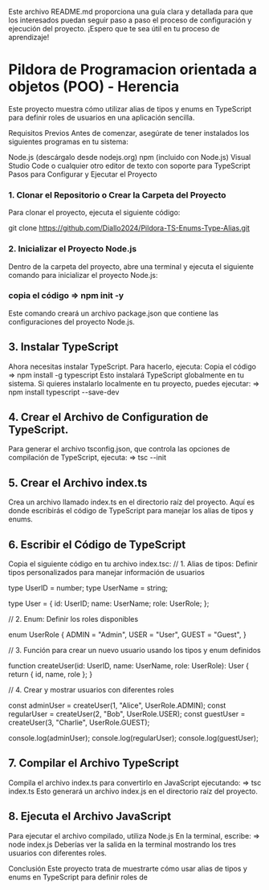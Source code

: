 Este archivo README.md proporciona una guía clara y detallada para que los interesados puedan seguir paso a paso el proceso de configuración y ejecución del proyecto. ¡Espero que te sea útil en tu proceso de aprendizaje!

# Pildora de Programacion orientada a objetos (POO) - Herencia 
Este proyecto muestra cómo utilizar alias de tipos y enums en TypeScript para definir roles de usuarios en una aplicación sencilla.

Requisitos Previos
Antes de comenzar, asegúrate de tener instalados los siguientes programas en tu sistema:

Node.js (descárgalo desde nodejs.org)
npm (incluido con Node.js)
Visual Studio Code o cualquier otro editor de texto con soporte para TypeScript
Pasos para Configurar y Ejecutar el Proyecto
### 1. Clonar el Repositorio o Crear la Carpeta del Proyecto
Para clonar el proyecto, ejecuta el siguiente código:

git clone <https://github.com/Diallo2024/Pildora-TS-Enums-Type-Alias.git>

### 2. Inicializar el Proyecto Node.js
Dentro de la carpeta del proyecto, abre una terminal y ejecuta el siguiente comando para inicializar el proyecto Node.js:
### copia el código => npm init -y
Este comando creará un archivo package.json que contiene las configuraciones del proyecto Node.js.

## 3. Instalar TypeScript 
Ahora necesitas instalar TypeScript. Para hacerlo, ejecuta:
Copia el código => npm install -g typescript
Esto instalará TypeScript globalmente en tu sistema. Si quieres instalarlo localmente en tu proyecto, puedes ejecutar: => npm install typescript --save-dev

## 4. Crear el Archivo de Configuration de TypeScript.
Para generar el archivo tsconfig.json, que controla las opciones de compilación de TypeScript, ejecuta: 
=> tsc --init

## 5. Crear el Archivo index.ts
Crea un archivo llamado index.ts en el directorio raíz del proyecto. Aquí es donde escribirás el código de TypeScript para manejar los alias de tipos y enums.


## 6. Escribir el Código de TypeScript
Copia el siguiente código en tu archivo index.tsc:
// 1. Alias de tipos: Definir tipos personalizados para manejar información de usuarios

type UserID = number;
type UserName = string;

type User = {
    id: UserID;
    name: UserName;
    role: UserRole;
};

// 2. Enum: Definir los roles disponibles

enum UserRole {
    ADMIN = "Admin",
    USER = "User",
    GUEST = "Guest",
}

// 3. Función para crear un nuevo usuario usando los tipos y enum definidos

function createUser(id: UserID, name: UserName, role: UserRole): User {
    return { id, name, role };
}

// 4. Crear y mostrar usuarios con diferentes roles

const adminUser = createUser(1, "Alice", UserRole.ADMIN);
const regularUser = createUser(2, "Bob", UserRole.USER);
const guestUser = createUser(3, "Charlie", UserRole.GUEST);

console.log(adminUser);
console.log(regularUser);
console.log(guestUser);

## 7. Compilar el Archivo TypeScript
Compila el archivo index.ts para convertirlo en JavaScript ejecutando: => tsc index.ts
Esto generará un archivo index.js en el directorio raíz del proyecto.

## 8. Ejecuta el Archivo JavaScript
Para ejecutar el archivo compilado, utiliza Node.js En la terminal, escribe: => node index.js
Deberías ver la salida en la terminal mostrando los tres usuarios con diferentes roles.

Conclusión
Este proyecto trata de muestrarte cómo usar alias de tipos y enums en TypeScript para definir roles de
